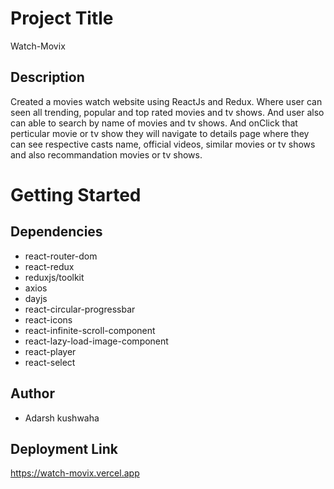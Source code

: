 # Project Title
Watch-Movix
## Description
Created a movies watch website using ReactJs and Redux. Where user can seen all trending, popular and top rated movies and tv shows. And user also can able to search by name of movies and tv shows. And onClick that perticular movie or tv show they will navigate to details page where they can see respective casts name, official videos, similar movies or tv shows and also recommandation movies or tv shows.
# Getting Started
## Dependencies
* react-router-dom
* react-redux
* reduxjs/toolkit
* axios
* dayjs
* react-circular-progressbar
* react-icons
* react-infinite-scroll-component
* react-lazy-load-image-component
* react-player
* react-select
## Author
* Adarsh kushwaha
## Deployment Link
https://watch-movix.vercel.app

